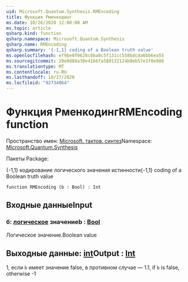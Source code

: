 ```yaml
---
uid: Microsoft.Quantum.Synthesis.RMEncoding
title: Функция Рменкодинг
ms.date: 10/26/2020 12:00:00 AM
ms.topic: article
qsharp.kind: function
qsharp.namespace: Microsoft.Quantum.Synthesis
qsharp.name: RMEncoding
qsharp.summary: '{-1,1} coding of a Boolean truth value'
ms.openlocfilehash: ef9be0f0628c8ba8c5f131cc558bdcda6bb6ea55
ms.sourcegitcommit: 29e0d88a30e4166fa580132124b0eb57e1f0e986
ms.translationtype: MT
ms.contentlocale: ru-RU
ms.lasthandoff: 10/27/2020
ms.locfileid: "92734064"
---
```

# <a name="rmencoding-function"></a><span data-ttu-id="874e5-102">Функция Рменкодинг</span><span class="sxs-lookup"><span data-stu-id="874e5-102">RMEncoding function</span></span>

<span data-ttu-id="874e5-103">Пространство имен: [Microsoft. тактов. синтез](xref:Microsoft.Quantum.Synthesis)</span><span class="sxs-lookup"><span data-stu-id="874e5-103">Namespace: [Microsoft.Quantum.Synthesis](xref:Microsoft.Quantum.Synthesis)</span></span>

<span data-ttu-id="874e5-104">Пакеты [](https://nuget.org/packages/)</span><span class="sxs-lookup"><span data-stu-id="874e5-104">Package: [](https://nuget.org/packages/)</span></span>


<span data-ttu-id="874e5-105">{-1,1} кодирование логического значения истинности</span><span class="sxs-lookup"><span data-stu-id="874e5-105">{-1,1} coding of a Boolean truth value</span></span>

```qsharp
function RMEncoding (b : Bool) : Int
```


## <a name="input"></a><span data-ttu-id="874e5-106">Входные данные</span><span class="sxs-lookup"><span data-stu-id="874e5-106">Input</span></span>

### <a name="b--bool"></a><span data-ttu-id="874e5-107">б: [логическое](xref:microsoft.quantum.lang-ref.bool) значение</span><span class="sxs-lookup"><span data-stu-id="874e5-107">b : [Bool](xref:microsoft.quantum.lang-ref.bool)</span></span>

<span data-ttu-id="874e5-108">Логическое значение.</span><span class="sxs-lookup"><span data-stu-id="874e5-108">Boolean value</span></span>



## <a name="output--int"></a><span data-ttu-id="874e5-109">Выходные данные: [int](xref:microsoft.quantum.lang-ref.int)</span><span class="sxs-lookup"><span data-stu-id="874e5-109">Output : [Int](xref:microsoft.quantum.lang-ref.int)</span></span>

<span data-ttu-id="874e5-110">1, если `b` имеет значение false, в противном случае — 1.</span><span class="sxs-lookup"><span data-stu-id="874e5-110">1, if `b` is false, otherwise -1</span></span>